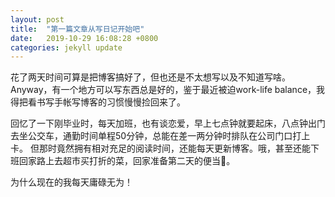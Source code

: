```yaml
---
layout: post
title:  "第一篇文章从写日记开始吧"
date:   2019-10-29 16:08:28 +0800
categories: jekyll update
---
```

花了两天时间可算是把博客搞好了，但也还是不太想写以及不知道写啥。
Anyway，有一个地方可以写东西总是好的，鉴于最近被迫work-life balance，我得把看书写手帐写博客的习惯慢慢捡回来了。

回忆了一下刚毕业时，每天加班，也有谈恋爱，早上七点钟就要起床，八点钟出门去坐公交车，通勤时间单程50分钟，总能在差一两分钟时排队在公司门口打上卡。
但那时竟然拥有相对充足的阅读时间，还能每天更新博客。哦，甚至还能下班回家路上去超市买打折的菜，回家准备第二天的便当🍱。

为什么现在的我每天庸碌无为！